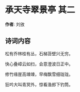 # 承天寺翠景亭  其二

**作者**: 刘攽

## 诗词内容

松有乔林桂有丛，石梯苔壁兴无穷。

快心叠嶂云如扫，会意澄波日正中。

修竹缘崖高竦竦，早梅飘雪细珑珑。

狂吟大叫青冥外，惊看渔郎下钓筒。

